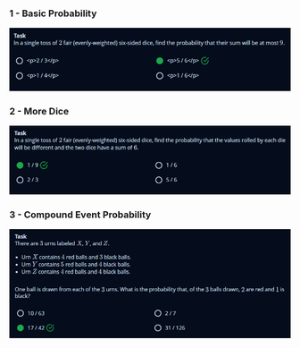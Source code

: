 ### 1 - Basic Probability

![1](./day2_basic_probability.png)

### 2 - More Dice

![1](./day2_more_dice.png)

### 3 - Compound Event Probability

![1](./day2_compound_event_probability.png)
